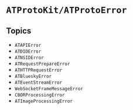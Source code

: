 # ``ATProtoKit/ATProtoError``

## Topics

- ``ATAPIError``
- ``ATDIDError``
- ``ATNSIDError``
- ``ATRequestPrepareError``
- ``ATHTTPRequestError``
- ``ATBlueskyError``
- ``ATEventStreamError``
- ``WebSocketFrameMessageError``
- ``CBORProcessingError``
- ``ATImageProcessingError``
